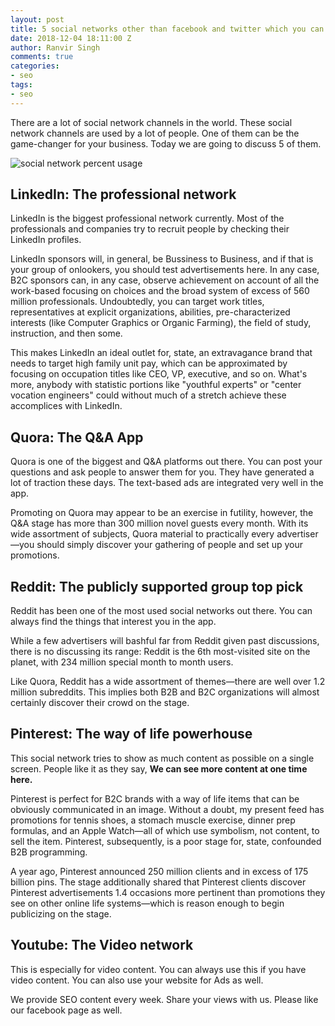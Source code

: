 ```yaml
---
layout: post
title: 5 social networks other than facebook and twitter which you can target
date: 2018-12-04 18:11:00 Z
author: Ranvir Singh
comments: true
categories:
- seo
tags:
- seo
---
```


There are a lot of social network channels in the world. These social network channels are used by a lot of people. One of them can be the game-changer for your business. Today we are going to discuss 5 of them.

![social network percent usage](/img/social-media-networks-graph.jpg)

## LinkedIn: The professional network

LinkedIn is the biggest professional network currently. Most of the professionals and companies try to recruit people by checking their LinkedIn profiles.

LinkedIn sponsors will, in general, be Bussiness to Business, and if that is your group of onlookers, you should test advertisements here. In any case, B2C sponsors can, in any case, observe achievement on account of all the work-based focusing on choices and the broad system of excess of 560 million professionals. Undoubtedly, you can target work titles, representatives at explicit organizations, abilities, pre-characterized interests (like Computer Graphics or Organic Farming), the field of study, instruction, and then some.

This makes LinkedIn an ideal outlet for, state, an extravagance brand that needs to target high family unit pay, which can be approximated by focusing on occupation titles like CEO, VP, executive, and so on. What's more, anybody with statistic portions like "youthful experts" or "center vocation engineers" could without much of a stretch achieve these accomplices with LinkedIn.

## Quora: The Q&A App

Quora is one of the biggest and Q&A platforms out there. You can post your questions and ask people to answer them for you. They have generated a lot of traction these days. The text-based ads are integrated very well in the app.

Promoting on Quora may appear to be an exercise in futility, however, the Q&A stage has more than 300 million novel guests every month. With its wide assortment of subjects, Quora material to practically every advertiser—you should simply discover your gathering of people and set up your promotions.

## Reddit: The publicly supported group top pick

Reddit has been one of the most used social networks out there. You can always find the things that interest you in the app.

While a few advertisers will bashful far from Reddit given past discussions, there is no discussing its range: Reddit is the 6th most-visited site on the planet, with 234 million special month to month users.

Like Quora, Reddit has a wide assortment of themes—there are well over 1.2 million subreddits. This implies both B2B and B2C organizations will almost certainly discover their crowd on the stage.

## Pinterest: The way of life powerhouse

This social network tries to show as much content as possible on a single screen. People like it as they say, **We can see more content at one time here.**

Pinterest is perfect for B2C brands with a way of life items that can be obviously communicated in an image. Without a doubt, my present feed has promotions for tennis shoes, a stomach muscle exercise, dinner prep formulas, and an Apple Watch—all of which use symbolism, not content, to sell the item. Pinterest, subsequently, is a poor stage for, state, confounded B2B programming.

A year ago, Pinterest announced 250 million clients and in excess of 175 billion pins. The stage additionally shared that Pinterest clients discover Pinterest advertisements 1.4 occasions more pertinent than promotions they see on other online life systems—which is reason enough to begin publicizing on the stage.

## Youtube: The Video network

This is especially for video content. You can always use this if you have video content. You can also use your website for Ads as well.

We provide SEO content every week. Share your views with us. Please like our facebook page as well.
